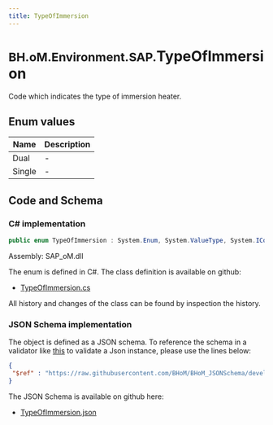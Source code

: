 ```yaml
---
title: TypeOfImmersion
---
```


# <small>BH.oM.Environment.SAP.</small>**TypeOfImmersion**

Code which indicates the type of immersion heater.

## Enum values

| Name            | Description                                                    |
|-----------------|----------------------------------------------------------------|
| Dual |  -  |
| Single |  -  |


## Code and Schema

### C# implementation

``` C# title="C#"
public enum TypeOfImmersion : System.Enum, System.ValueType, System.IComparable, System.ISpanFormattable, System.IFormattable, System.IConvertible
```

Assembly: SAP_oM.dll

The enum is defined in C#. The class definition is available on github:

- [TypeOfImmersion.cs](https://github.com/BHoM/SAP_Toolkit/blob/develop/SAP_oM/Enums\TypeOfImmersion.cs)

All history and changes of the class can be found by inspection the history.
### JSON Schema implementation

The object is defined as a JSON schema. To reference the schema in a validator like [this](https://www.jsonschemavalidator.net/) to validate a Json instance, please use the lines below:

``` json title="JSON Schema"
{
 "$ref" : "https://raw.githubusercontent.com/BHoM/BHoM_JSONSchema/develop/SAP_oM/SAP/TypeOfImmersion.json"
}
```

The JSON Schema is available on github here:

- [TypeOfImmersion.json](https://github.com/BHoM/BHoM_JSONSchema/blob/develop/SAP_oM/SAP/TypeOfImmersion.json)
